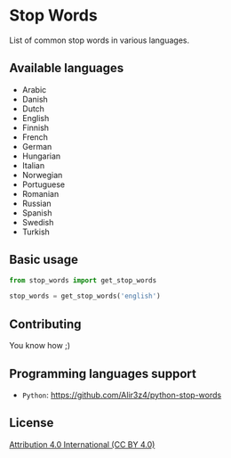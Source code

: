 Stop Words
==========

List of common stop words in various languages.



Available languages
-------------------
* Arabic
* Danish
* Dutch
* English
* Finnish
* French
* German
* Hungarian
* Italian
* Norwegian
* Portuguese
* Romanian
* Russian
* Spanish
* Swedish
* Turkish

Basic usage
-----------------
```python
from stop_words import get_stop_words

stop_words = get_stop_words('english')
```


Contributing
-----------------
You know how ;)


Programming languages support
-----------------------------

* `Python`: https://github.com/Alir3z4/python-stop-words


License
--------
[Attribution 4.0 International (CC BY 4.0)][LICENSE]

[LICENSE]: http://creativecommons.org/licenses/by/4.0/

